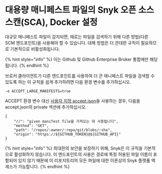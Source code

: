 # 대용량 매니페스트 파일의 Snyk 오픈 소스 스캔(SCA), Docker 설정

대규모 매니페스트 파일이 감지되면, 때로는 파일을 검색하기 위해 다른 방법(다른 SCM 엔드포인트)을 사용해야 할 수 있습니다. 대체 방법은 더 관대한 규칙이 필요하므로 기본적으로 비활성화됩니다.

{% hint style="info" %}
이는 Github 및 Github Enterprise Broker 통합에만 해당됩니다.
{% endhint %}

브로커 클라이언트가 다른 엔드포인트를 사용하여 더 큰 매니페스트 파일을 검색할 수 있도록 하는 이 규칙을 쉽게 추가하려면 다음 환경 변수를 추가하십시오.

```console
-e ACCEPT_LARGE_MANIFESTS=true
```

ACCEPT 환경 변수 대신 [사용자 지정 accept.json](https://docs.snyk.io/enterprise-setup/snyk-broker/install-and-configure-snyk-broker/advanced-configuration-for-snyk-broker-docker-installation/custom-approved-listing-filter-with-docker)을 사용하는 경우, 다음을 accept.json의 private 섹션에 추가하십시오.

```
{
    "//": "given manifest file을 가져오는 데 사용됩니다",
    "method": "GET",
    "path": "/repos/:owner/:repo/git/blobs/:sha",
    "origin": "https://${GITHUB_TOKEN}@${GITHUB_API}"
}
```

{% hint style="info" %}
최대한의 보안을 보장하기 위해, Snyk은 이 규칙을 기본적으로 활성화하지 않습니다. 이 엔드포인트의 사용은 경로에 특정 허용된 파일 이름이 포함되어 있지 않기 때문에 이 리포지토리의 모든 파일에 대한 이론상의 Snyk 플랫폼 액세스가 가능합니다.
{% endhint %}

